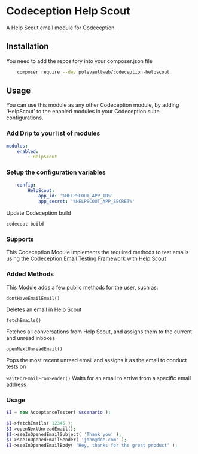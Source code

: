 Codeception Help Scout
==========

A Help Scout email module for Codeception.

## Installation
You need to add the repository into your composer.json file

```bash
    composer require --dev polevaultweb/codeception-helpscout
```

## Usage

You can use this module as any other Codeception module, by adding 'HelpScout' to the enabled modules in your Codeception suite configurations.

### Add Drip to your list of modules

```yml
modules:
    enabled:
        - HelpScout
 ```  

### Setup the configuration variables

```yml
    config:
        HelpScout:
            app_id: '%HELPSCOUT_APP_ID%'
            app_secret: '%HELPSCOUT_APP_SECRET%'
 ```     
 
Update Codeception build
  
  ```bash
  codecept build
  ```
  
### Supports

This Codeception Module implements the required methods to test emails using the [Codeception Email Testing Framework](https://github.com/ericmartel/codeception-email) with [Help Scout](https://www.helpscout.com/referral/?code=TzdWZDcwbU0xa2Z6Rnh6c2s4TGxHTmR6L3ptd3J2dzlpb210L0RzUCtjbWVvUT09OnJENTdzaHA2RE5XbGVDa2E)

### Added Methods
This Module adds a few public methods for the user, such as:
```
dontHaveEmailEmail()
```
Deletes an email in Help Scout

```
fetchEmails()
```
Fetches all conversations from Help Scout, and assigns them to the current and unread inboxes

```
openNextUnreadEmail()
```
Pops the most recent unread email and assigns it as the email to conduct tests on

```waitForEmailFromSender()```
Waits for an email to arrive from a specific email address

### Usage

```php
$I = new AcceptanceTester( $scenario );

$I->fetchEmails( 12345 );
$I->openNextUnreadEmail();
$I->seeInOpenedEmailSubject( 'Thank you' );
$I->seeInOpenedEmailSender( 'john@doe.com' );
$I->seeInOpenedEmailBody( 'Hey, thanks for the great product' );
```

